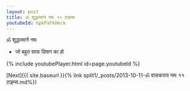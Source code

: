 ```yaml
---
layout: post
title: ॐ शुद्धात्माने नमः ११ टाइम्स
youtubeId: GpkPaYkHeck
---
```

 
 
 ॐ शुद्धात्माने नमः  
 
 -  जो बहुत साफ दिमाग का हो 
 
  
 
  
 
 
 
 
 
 


{% include youtubePlayer.html id=page.youtubeId %}
 
[Next]({{ site.baseurl }}{% link  split1/_posts/2013-10-11-ॐ वासकराय नमः ११ टाइम्स.md%})
 
